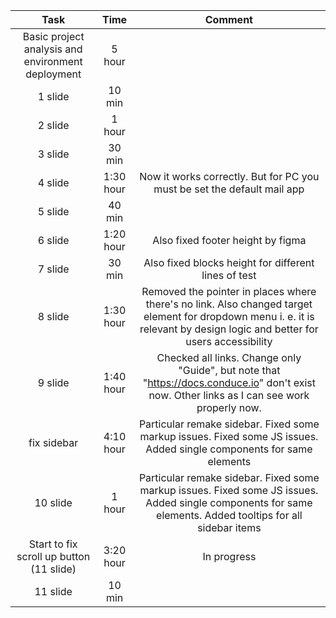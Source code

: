 | Task | Time | Comment |
|:---:|:---:|:---:|
| Basic project analysis and environment deployment | 5 hour |  |
| 1 slide | 10 min | |
| 2 slide | 1 hour ||
| 3 slide | 30 min ||
| 4 slide | 1:30 hour | Now it works correctly. But for PC you must be set the default mail app |
| 5 slide | 40 min ||
| 6 slide | 1:20 hour | Also fixed footer height by figma |
| 7 slide | 30 min | Also fixed blocks height for different lines of test |
| 8 slide | 1:30 hour | Removed the pointer in places where there's no link. Also changed target element for dropdown menu i. e. it is relevant by design logic and better for users accessibility |
| 9 slide | 1:40 hour | Checked all links. Change only "Guide", but note that "https://docs.conduce.io" don't exist now. Other links as I can see work properly now. |
| fix sidebar | 4:10 hour | Particular remake sidebar. Fixed some markup issues. Fixed some JS issues. Added single components for same elements |
| 10 slide | 1 hour | Particular remake sidebar. Fixed some markup issues. Fixed some JS issues. Added single components for same elements. Added tooltips for all sidebar items |
| Start to fix scroll up button (11 slide) | 3:20 hour | In progress |
| 11 slide | 10 min ||
